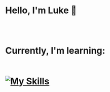 <h1> Hello, I'm Luke 👋</h1><br />
<br />
<h1> Currently, I'm learning:<br />
  <br />
<a href="https://skillicons.dev" rel="nofollow">

[![My Skills](https://skillicons.dev/icons?i=html,css,js)](https://skillicons.dev)
</a></h1>
